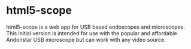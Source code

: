 # html5-scope
html5-scope is a web app for USB based endoscopes and microscopes. This initial version is intended for use with the popular and affordable Andonstar USB microscope but can work with any video source.
